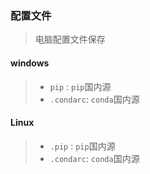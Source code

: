 ### 配置文件

> 电脑配置文件保存

#### windows

> - `pip` : `pip`国内源
> - `.condarc`: `conda`国内源

#### Linux

> - `.pip` : `pip`国内源
> - `.condarc`: `conda`国内源

